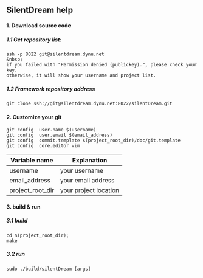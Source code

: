 ## SilentDream help

#### 1. Download source code  

##### 1.1 Get repository list:
```
ssh -p 8022 git@silentdream.dynu.net
&nbsp;
if you failed with "Permission denied (publickey).", please check your key.
otherwise, it will show your username and project list.

```

##### 1.2 Framework repository address 
```
git clone ssh://git@silentdream.dynu.net:8022/silentDream.git
```


#### 2. Customize your git 

```
git config  user.name $(username)
git config  user.email $(email_address) 
git config  commit.template $(project_root_dir)/doc/git.template   
git config  core.editor vim
```

Variable name | Explanation
--- | ------
username   | your username  
email_address | your email address  
project_root_dir | your project location  


#### 3. build & run


##### 3.1 build
```
cd $(project_root_dir);
make
```

##### 3.2 run
```
sudo ./build/silentDream [args]
```


